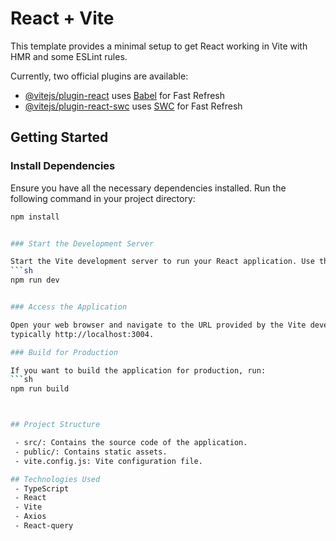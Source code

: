 # React + Vite

This template provides a minimal setup to get React working in Vite with HMR and some ESLint rules.

Currently, two official plugins are available:

- [@vitejs/plugin-react](https://github.com/vitejs/vite-plugin-react/blob/main/packages/plugin-react/README.md) uses [Babel](https://babeljs.io/) for Fast Refresh
- [@vitejs/plugin-react-swc](https://github.com/vitejs/vite-plugin-react-swc) uses [SWC](https://swc.rs/) for Fast Refresh

## Getting Started

### Install Dependencies

Ensure you have all the necessary dependencies installed. Run the following command in your project directory:

```sh
npm install


### Start the Development Server

Start the Vite development server to run your React application. Use the following command:
```sh
npm run dev


### Access the Application

Open your web browser and navigate to the URL provided by the Vite development server,
typically http://localhost:3004. 

### Build for Production

If you want to build the application for production, run:
```sh
npm run build



## Project Structure

 - src/: Contains the source code of the application.
 - public/: Contains static assets.
 - vite.config.js: Vite configuration file.

## Technologies Used
 - TypeScript
 - React
 - Vite
 - Axios
 - React-query
